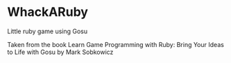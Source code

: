 # WhackARuby

Little ruby game using Gosu

Taken from the book Learn Game Programming with Ruby: Bring Your Ideas to Life with Gosu by Mark Sobkowicz
